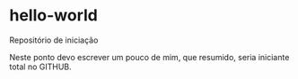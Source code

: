# hello-world
Repositório de iniciação

Neste ponto devo escrever um pouco de mim, que resumido, seria iniciante total no GITHUB.
